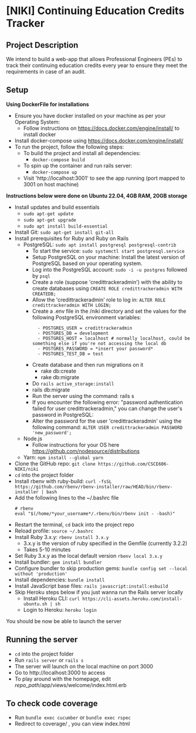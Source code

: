 # [NIKI] Continuing Education Credits Tracker

## Project Description
We intend to build a web-app that allows Professional Engineers (PEs) to track their continuing education credits every year to ensure they meet the requirements in case of an audit.

## Setup
**Using DockerFile for installations**
- Ensure you have docker installed on your machine as per your Operating System:
    - Follow instructions on  https://docs.docker.com/engine/install/ to install docker
- Install docker-compose using https://docs.docker.com/engine/install/
- To run the project, follow the following steps:
    - To build the project and install all dependencies:
      - `docker-compose build`
    - To spin up the container and run rails server:
      - `docker-compose up`
    - Visit 'http://localhost:3001' to see the app running (port mapped to 3001 on host machine)

**Instructions below were done on Ubuntu 22.04, 4GB RAM, 20GB storage**
- Install updates and build essentials
  - `sudo apt-get update`
  - `sudo apt-get upgrade`
  - `sudo apt install build-essential`
- Install Git: `sudo apt-get install git-all`
- Install prerequisites for Ruby and Ruby on Rails
  - PostgreSQL: `sudo apt install postgresql postgresql-contrib`
    - To start the service: `sudo systemctl start postgresql.service`
    - Setup PostgreSQL on your machine: Install the latest version of PostgreSQL based on your operating system.
    - Log into the PostgreSQL account: `sudo -i -u postgres` followed by `psql`
    - Create a role (suppose 'credittrackeradmin') with the ability to create databases using `CREATE ROLE credittrackeradmin WITH CREATEDB;`
    - Allow the 'credittrackeradmin' role to log in: `ALTER ROLE credittrackeradmin WITH LOGIN;`
    - Create a .env file in the /niki directory and set the values for the following PostgreSQL environment variables:
      ```
        - POSTGRES_USER = credittrackeradmin
        - POSTGRES_DB = development
        - POSTGRES_HOST = localhost # normally localhost, could be something else if you're not accessing the local db
        - POSTGRES_PASSWORD = *insert your password*
        - POSTGRES_TEST_DB = test
      ```
    - Create database and then run migrations on it
        - rake db:create
        - rake db:migrate
    - Do `rails active_storage:install`
    - rails db:migrate
    - Run the server using the command: rails s
    - If you encounter the following error: "password authentication failed for user credittrackeradmin," you can change the user's password in PostgreSQL:
    - Alter the password for the user 'credittrackeradmin' using the following command: `ALTER USER credittrackeradmin PASSWORD 'new_password';`
  - Node.js
    - Follow instructions for your OS here https://github.com/nodesource/distributions
  - Yarn: `npm install --global yarn`
- Clone the GitHub repo: `git clone https://github.com/CSCE606-NIKI/niki`
- `cd` into the project folder
- Install rbenv with ruby-build: `curl -fsSL https://github.com/rbenv/rbenv-installer/raw/HEAD/bin/rbenv-installer | bash`
- Add the following lines to the ~/.bashrc file
    ```
    # rbenv
    eval "$(/home/*your_username*/.rbenv/bin/rbenv init - -bash)"
    ```
- Restart the terminal, `cd` back into the project repo
- Reload profile: `source ~/.bashrc`
- Install Ruby 3.x.y: `rbenv install 3.x.y`
  - 3.x.y is the version of ruby specified in the Gemfile (currently 3.2.2)
  - Takes 5-10 minutes
- Set Ruby 3.x.y as the local default version `rbenv local 3.x.y`
- Install bundler: `gem install bundler`
- Configure bundler to skip production gems: `bundle config set --local without 'production'`
- Install dependencies: `bundle install`
- Install JavaScript base files: `rails javascript:install:esbuild`
- Skip Heroku steps below if you just wanna run the Rails server locally
  - Install Heroku CLI: `curl https://cli-assets.heroku.com/install-ubuntu.sh | sh`
  - Login to Heroku: `heroku login`

You should be now be able to launch the server

## Running the server
- `cd` into the project folder
- Run `rails server` or `rails s`
- The server will launch on the local machine on port 3000
- Go to http://localhost:3000 to access
- To play around with the homepage, edit *repo_path*/app/views/welcome/index.html.erb

## To check code coverage
- Run `bundle exec cucumber` or `bundle exec rspec`
- Redirect to coverage/ , you can view index.html 
  
